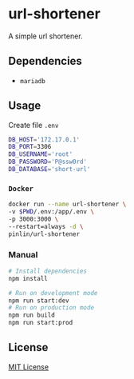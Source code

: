 # url-shortener

A simple url shortener.

## Dependencies

- `mariadb`

## Usage

Create file `.env`

```bash
DB_HOST='172.17.0.1'
DB_PORT=3306
DB_USERNAME='root'
DB_PASSWORD='P@ssw0rd'
DB_DATABASE='short-url'
```

### `Docker`

```bash
docker run --name url-shortener \
-v $PWD/.env:/app/.env \
-p 3000:3000 \
--restart=always -d \
pinlin/url-shortener
```

### Manual

```bash
# Install dependencies
npm install

# Run on development mode
npm run start:dev
# Run on production mode
npm run build
npm run start:prod
```

## License
[MIT License](LICENSE)
